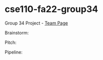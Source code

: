 # cse110-fa22-group34

Group 34 Project - [Team Page](./admin/team.md)

Brainstorm: [](./specs/brainstorm)

Pitch: [](./specs/pitch)

Pipeline: 

